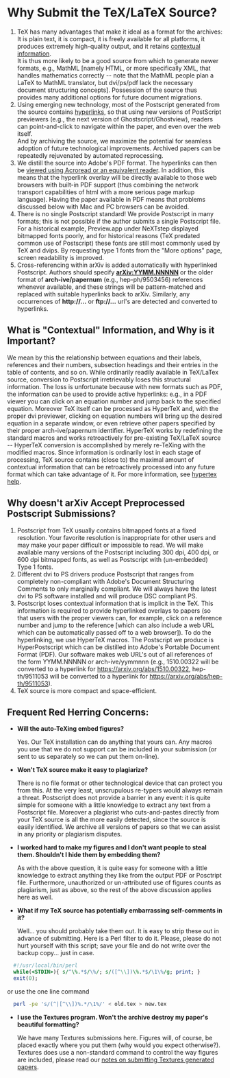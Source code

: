 Why Submit the TeX/LaTeX Source?
================================

1.  TeX has many advantages that make it ideal as a format for the archives: It is plain text, it is compact, it is freely available for all platforms, it produces extremely high-quality output, and it retains [contextual information](#contextual).  
    It is thus more likely to be a good source from which to generate newer formats, e.g., MathML \[namely HTML, or more specifically XML, that handles mathematics correctly -- note that the MathML people plan a LaTeX to MathML translator, but dvi/ps/pdf lack the necessary document structuring concepts\]. Possession of the source thus provides many additional options for future document migrations.
2.  Using emerging new technology, most of the Postscript generated from the source contains [hyperlinks](../hypertex/), so that using new versions of PostScript previewers (e.g., the next version of Ghostscript/Ghostview), readers can point-and-click to navigate within the paper, and even over the web itself.  
    And by archiving the source, we maximize the potential for seamless adoption of future technological improvements. Archived papers can be repeatedly rejuvenated by automated reprocessing.
3.  We distill the source into Adobe's PDF format. The hyperlinks can then be [viewed using Acroread or an equivalent reader](/help/pdf). In addition, this means that the hyperlink overlay will be directly available to those web browsers with built-in PDF support (thus combining the network transport capabilities of html with a more serious page markup language). Having the paper available in PDF means that problems discussed below with Mac and PC browsers can be avoided.
4.  There is no single Postscript standard! We provide Postscript in many formats; this is not possible if the author submits a single Postscript file. For a historical example, Preview.app under NeXTstep displayed bitmapped fonts poorly, and for historical reasons (TeX predated common use of Postscript) these fonts are still most commonly used by TeX and dvips. By requesting type 1 fonts from the "More options" page, screen readability is improved.
5.  Cross-referencing within arXiv is added automatically with hyperlinked Postscript. Authors should specify [**arXiv:YYMM.NNNNN**](/help/arxiv_identifier) or the older format of **arch-ive/papernum** (e.g., hep-ph/9503456) references whenever available, and these strings will be pattern-matched and replaced with suitable hyperlinks back to arXiv. Similarly, any occurrences of **http://...** or **ftp://...** url's are detected and converted to hyperlinks.


<span id="contextual"></span>
What is "Contextual" Information, and Why is it Important?
----------------------------------------------------------

We mean by this the relationship between equations and their labels, references and their numbers, subsection headings and their entries in the table of contents, and so on. While ordinarily readily available in TeX/LaTex source, conversion to Postscript irretrievably loses this structural information. The loss is unfortunate because with new formats such as PDF, the information can be used to provide active hyperlinks: e.g., in a PDF viewer you can click on an equation number and jump back to the specified equation. Moreover TeX itself can be processed as HyperTeX and, with the proper dvi previewer, clicking on equation numbers will bring up the desired equation in a separate window, or even retrieve other papers specified by their proper arch-ive/papernum identifier. HyperTeX works by redefining the standard macros and works retroactively for pre-existing TeX/LaTeX source -- HyperTeX conversion is accomplished by merely re-TeXing with the modified macros. Since information is ordinarily lost in each stage of processing, TeX source contains (close to) the maximal amount of contextual information that can be retroactively processed into any future format which can take advantage of it. For more information, see [hypertex help](../hypertex/).


Why doesn't arXiv Accept Preprocessed Postscript Submissions?
-------------------------------------------------------------

1.  Postscript from TeX usually contains bitmapped fonts at a fixed resolution. Your favorite resolution is inappropriate for other users and may make your paper difficult or impossible to read. We will make available many versions of the Postscript including 300 dpi, 400 dpi, or 600 dpi bitmapped fonts, as well as Postscript with (un-embedded) Type 1 fonts.
2.  Different dvi to PS drivers produce Postscript that ranges from completely non-compliant with Adobe's Document Structuring Comments to only marginally compliant. We will always have the latest dvi to PS software installed and will produce DSC compliant PS.
3.  Postscript loses contextual information that is implicit in the TeX. This information is required to provide hyperlinked overlays to papers (so that users with the proper viewers can, for example, click on a reference number and jump to the reference \[which can also include a web URL which can be automatically passed off to a web browser\]). To do the hyperlinking, we use HyperTeX macros. The Postscript we produce is HyperPostscript which can be distilled into Adobe's Portable Document Format (PDF). Our software makes web URL's out of all references of the form YYMM.NNNNN or arch-ive/yymmnnn (e.g., 1510.00322 will be converted to a hyperlink for https://arxiv.org/abs/1510.00322, hep-th/9511053 will be converted to a hyperlink for https://arxiv.org/abs/hep-th/9511053).
4.  TeX source is more compact and space-efficient.



Frequent Red Herring Concerns:
------------------------------

*   **Will the auto-TeXing embed figures?**
    
    Yes. Our TeX installation can do anything that yours can. Any macros you use that we do not support can be included in your submission (or sent to us separately so we can put them on-line).
    
*   **Won't TeX source make it easy to plagiarize?**
    
    There is no file format or other technological device that can protect you from this. At the very least, unscrupulous re-typers would always remain a threat. Postscript does not provide a barrier in any event: it is quite simple for someone with a little knowledge to extract any text from a Postscript file. Moreover a plagiarist who cuts-and-pastes directly from your TeX source is all the more easily detected, since the source is easily identified. We archive all versions of papers so that we can assist in any priority or plagiarism disputes.
    
*   **I worked hard to make my figures and I don't want people to steal them. Shouldn't I hide them by embedding them?**
    
    As with the above question, it is quite easy for someone with a little knowledge to extract anything they like from the output PDF or Posctript file. Furthermore, unauthorized or un-attributed use of figures counts as plagiarism, just as above, so the rest of the above discussion applies here as well.
    
<span id="comments"></span>
*   **What if my TeX source has potentially embarrassing self-comments in it?**
    
    Well... you should probably take them out. It is easy to strip these out in advance of submitting. Here is a Perl filter to do it. Please, please do not hurt yourself with this script; save your file and do not write over the backup copy... just in case.

```perl  
  #!/usr/local/bin/perl  
  while(<STDIN>){ s/^\%.*$/\%/; s/([^\\])\%.*$/\1\%/g; print; }  
  exit(0);  
```
    
or use the one line command

```bash    
  perl -pe 's/(^|[^\\])%.*/\1%/' < old.tex > new.tex
```
    
*   **I use the Textures program. Won't the archive destroy my paper's beautiful formatting?**
    
    We have many Textures submissions here. Figures will, of course, be placed exactly where you put them (why would you expect otherwise?). Textures does use a non-standard command to control the way figures are included, please read our [notes on submitting Textures generated papers](textures).
